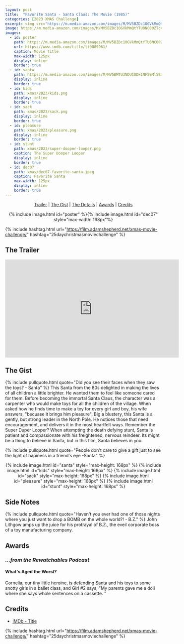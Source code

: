 ```yaml
---
layout: post
title:  "Favorite Santa - Santa Claus: The Movie (1985)"
categories: [2023 XMAS Challenge]
excerpt: <img src="https://m.media-amazon.com/images/M/MV5BZDc1OGVkMmQtYTU0NC00ZTc4LWIyNjItM2IzYzcwNTA1ZmJmXkEyXkFqcGdeQXVyMjY3MjUzNDk@._V1_FMjpg_UX500_.jpg" width="125px"/>
image: https://m.media-amazon.com/images/M/MV5BZDc1OGVkMmQtYTU0NC00ZTc4LWIyNjItM2IzYzcwNTA1ZmJmXkEyXkFqcGdeQXVyMjY3MjUzNDk@._V1_FMjpg_UX500_.jpg
images:
  - id: poster
    path: https://m.media-amazon.com/images/M/MV5BZDc1OGVkMmQtYTU0NC00ZTc4LWIyNjItM2IzYzcwNTA1ZmJmXkEyXkFqcGdeQXVyMjY3MjUzNDk@._V1_FMjpg_UX500_.jpg
    url: https://www.imdb.com/title/tt0089961/
    caption: Movie Title
    max-width: 125px
    display: inline
    border: true
  - id: santa
    path: https://m.media-amazon.com/images/M/MV5BMTU3NDU1ODk1NF5BMl5BanBnXkFtZTgwNDAyODU4MDI@._V1_FMjpg_UX1200_.jpg
    display: inline
    border: true
  - id: kids
    path: xmas/2023/kids.png
    display: inline
    border: true
  - id: sack
    path: xmas/2023/sack.png
    display: inline
    border: true
  - id: pleasure
    path: xmas/2023/pleasure.png
    display: inline
    border: true
  - id: stunt
    path: xmas/2023/super-dooper-looper.png
    caption: The Super Dooper Looper
    display: inline
    border: true
  - id: dec07
    path: xmas/dec07-favorite-santa.jpeg
    caption: Favorite Santa
    max-width: 125px
    display: inline
    border: true
---
```


<div style="text-align: center">
  <p><a href="#the-trailer">Trailer</a> | <a href="#the-gist">The Gist</a> | <a href="#the-details">The Details</a> | <a href="#awards">Awards</a> | <a href="#credits">Credits</a></p>
  <p>{% include image.html id="poster" %}{% include image.html id="dec07" style="max-width: 168px"%}</p>
</div>

{% include hashtag.html url="https://film.adamshepherd.net/xmas-movie-challenge/" hashtag="25daychristmasmoviechallenge" %}

## The Trailer 

<div style="text-align: center">
  <iframe width="560" height="315" src="https://www.youtube.com/embed/2ykIcp_pbJg?si=haamor_vnbckrWcl" title="YouTube video player" frameborder="0" allow="accelerometer; autoplay; clipboard-write; encrypted-media; gyroscope; picture-in-picture; web-share" allowfullscreen></iframe>
</div>

## The Gist

{% include pullquote.html quote="Did you see their faces when they saw the toys? - Santa" %} This Santa from the 80s delighted in making the lives of all children a little brighter. He wanted them to feel like someone cared for them. Before becoming the immortal Santa Claus, the character was a carpenter who would make toys for all the children of the village. When asked how he finds time to make a toy for every girl and boy, his wife answers, "becuase it brings him pleasure". Big a blustery, this Santa is a gently, but strong leader in the North Pole. He notices those that need encouragement, and delivers it in the most heartfelt ways. Remember the Super Duper Looper? When attempting the death defying stunt, Santa is patient and compassionate with his freightened, nervous reindeer. Its might be a thing to believe in Santa, but in this film, Santa believes in you.

{% include pullquote.html quote="People don't care to give a gift just to see the light of hapiness in a friend's eye -Santa" %}

<div style="text-align: center">
  {% include image.html id="santa" style="max-height: 168px" %}
  {% include image.html id="kids" style="max-height: 168px" %}
  {% include image.html id="sack" style="max-height: 168px" %}
  {% include image.html id="pleasure" style="max-height: 168px" %}
  {% include image.html id="stunt" style="max-height: 168px" %}
</div>


## Side Notes

{% include pullquote.html quote="Haven't you ever had one of those nights where you just want to drop a BOMB on the whole world?!  - B.Z." %}
John Lithgow amps up the juice for his protrayal of B.Z., the eveil corporate boss of a toy manufacturing company.  
  
## Awards

### _...from the Rewatchables Podcast_

#### What's Aged the Worst?

Cornelia, our tiny little heroine, is defending Santa and his toys to some snotty girls in a ballet class, and Girl #2 says, "My parents gave me a doll where she says whole sentences on a cassette. "


## Credits

* [IMDb - Title](https://www.imdb.com/title/xxxxx/)


{% include hashtag.html url="https://film.adamshepherd.net/xmas-movie-challenge/" hashtag="25daychristmasmoviechallenge" %}

<p>&nbsp;</p>
